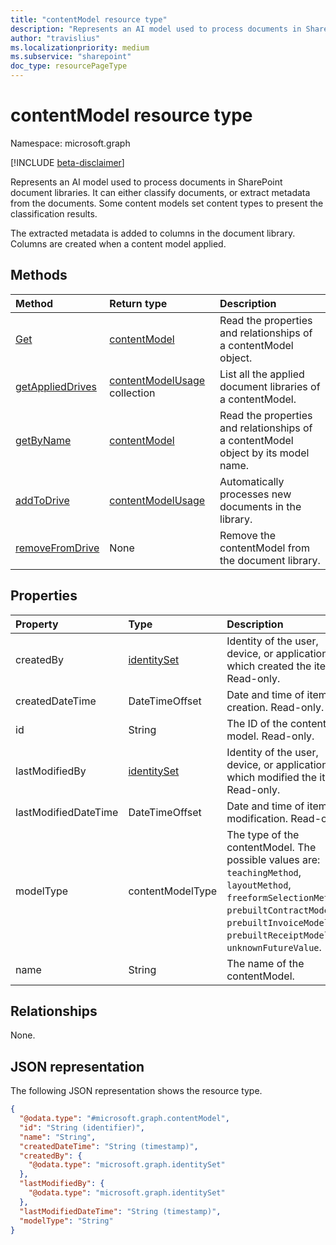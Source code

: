 ```yaml
---
title: "contentModel resource type"
description: "Represents an AI model used to process documents in SharePoint document libraries."
author: "travislius"
ms.localizationpriority: medium
ms.subservice: "sharepoint"
doc_type: resourcePageType
---
```


# contentModel resource type

Namespace: microsoft.graph

[!INCLUDE [beta-disclaimer](../../includes/beta-disclaimer.md)]

Represents an AI model used to process documents in SharePoint document libraries. It can either classify documents, or extract metadata from the documents. Some content models set content types to present the classification results.

The extracted metadata is added to columns in the document library. Columns are created when a content model applied. 

## Methods
|Method|Return type|Description|
|:---|:---|:---|
|[Get](../api/contentmodel-get.md)|[contentModel](../resources/contentmodel.md)|Read the properties and relationships of a contentModel object.|
|[getAppliedDrives](../api/contentmodel-getapplieddrives.md)|[contentModelUsage](../resources/contentmodelusage.md) collection|List all the applied document libraries of a contentModel.|
|[getByName](../api/contentmodel-getbyname.md)|[contentModel](../resources/contentmodel.md)|Read the properties and relationships of a contentModel object by its model name.|
|[addToDrive](../api/contentmodel-addtodrive.md)|[contentModelUsage](../resources/contentmodelusage.md)|Automatically processes new documents in the library.|
|[removeFromDrive](../api/contentmodel-removefromdrive.md)|None|Remove the contentModel from the document library.|

## Properties
|Property|Type|Description|
|:---|:---|:---|
|createdBy|[identitySet](../resources/identityset.md)|Identity of the user, device, or application, which created the item. Read-only.|
|createdDateTime|DateTimeOffset|Date and time of item creation. Read-only.|
|id|String|The ID of the content model. Read-only.|
|lastModifiedBy|[identitySet](../resources/identityset.md)|	Identity of the user, device, or application, which modified the item. Read-only.|
|lastModifiedDateTime|DateTimeOffset|Date and time of item last modification. Read-only.|
|modelType|contentModelType|The type of the contentModel. The possible values are: `teachingMethod`, `layoutMethod`, `freeformSelectionMethod`, `prebuiltContractModel`, `prebuiltInvoiceModel`, `prebuiltReceiptModel`, `unknownFutureValue`.|
|name|String|The name of the contentModel.|

## Relationships
None.

## JSON representation
The following JSON representation shows the resource type.
<!-- {
  "blockType": "resource",
  "keyProperty": "id",
  "@odata.type": "microsoft.graph.contentModel",
  "openType": false
}
-->
``` json
{
  "@odata.type": "#microsoft.graph.contentModel",
  "id": "String (identifier)",
  "name": "String",
  "createdDateTime": "String (timestamp)",
  "createdBy": {
    "@odata.type": "microsoft.graph.identitySet"
  },
  "lastModifiedBy": {
    "@odata.type": "microsoft.graph.identitySet"
  },
  "lastModifiedDateTime": "String (timestamp)",
  "modelType": "String"
}
```


